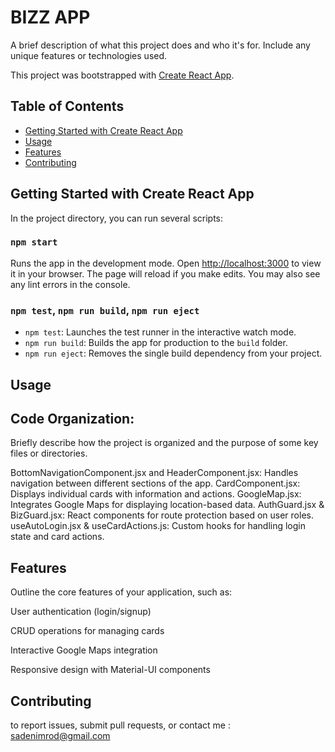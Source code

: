 # BIZZ APP

A brief description of what this project does and who it's for. Include any unique features or technologies used.

This project was bootstrapped with [Create React App](https://github.com/facebook/create-react-app).

## Table of Contents

- [Getting Started with Create React App](#getting-started-with-create-react-app)
- [Usage](#usage)
- [Features](#features)
- [Contributing](#contributing)

## Getting Started with Create React App

In the project directory, you can run several scripts:

### `npm start`

Runs the app in the development mode. Open [http://localhost:3000](http://localhost:3000) to view it in your browser. The page will reload if you make edits. You may also see any lint errors in the console.

### `npm test`, `npm run build`, `npm run eject`

- `npm test`: Launches the test runner in the interactive watch mode.
- `npm run build`: Builds the app for production to the `build` folder.
- `npm run eject`: Removes the single build dependency from your project.

## Usage

## Code Organization:

Briefly describe how the project is organized and the purpose of some key files or directories.

BottomNavigationComponent.jsx and HeaderComponent.jsx: Handles navigation between different sections of the app.
CardComponent.jsx: Displays individual cards with information and actions.
GoogleMap.jsx: Integrates Google Maps for displaying location-based data.
AuthGuard.jsx & BizGuard.jsx: React components for route protection based on user roles.
useAutoLogin.jsx & useCardActions.js: Custom hooks for handling login state and card actions.

## Features

Outline the core features of your application, such as:

User authentication (login/signup)

CRUD operations for managing cards

Interactive Google Maps integration

Responsive design with Material-UI components

## Contributing

to report issues, submit pull requests, or contact me : sadenimrod@gmail.com
